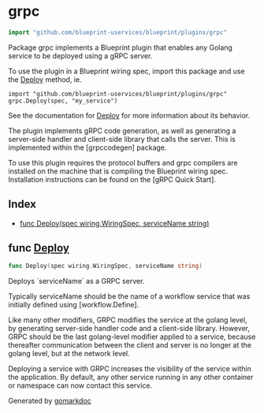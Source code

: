 <!-- Code generated by gomarkdoc. DO NOT EDIT -->

# grpc

```go
import "github.com/blueprint-uservices/blueprint/plugins/grpc"
```

Package grpc implements a Blueprint plugin that enables any Golang service to be deployed using a gRPC server.

To use the plugin in a Blueprint wiring spec, import this package and use the [Deploy](<#Deploy>) method, ie.

```
import "github.com/blueprint-uservices/blueprint/plugins/grpc"
grpc.Deploy(spec, "my_service")
```

See the documentation for [Deploy](<#Deploy>) for more information about its behavior.

The plugin implements gRPC code generation, as well as generating a server\-side handler and client\-side library that calls the server. This is implemented within the \[grpccodegen\] package.

To use this plugin requires the protocol buffers and grpc compilers are installed on the machine that is compiling the Blueprint wiring spec. Installation instructions can be found on the \[gRPC Quick Start\].

## Index

- [func Deploy\(spec wiring.WiringSpec, serviceName string\)](<#Deploy>)


<a name="Deploy"></a>
## func [Deploy](<https://gitlab.mpi-sws.org/cld/blueprint2/blueprint/blob/main/plugins/grpc/wiring.go#L46>)

```go
func Deploy(spec wiring.WiringSpec, serviceName string)
```

Deploys \`serviceName\` as a GRPC server.

Typically serviceName should be the name of a workflow service that was initially defined using \[workflow.Define\].

Like many other modifiers, GRPC modifies the service at the golang level, by generating server\-side handler code and a client\-side library. However, GRPC should be the last golang\-level modifier applied to a service, because thereafter communication between the client and server is no longer at the golang level, but at the network level.

Deploying a service with GRPC increases the visibility of the service within the application. By default, any other service running in any other container or namespace can now contact this service.

Generated by [gomarkdoc](<https://github.com/princjef/gomarkdoc>)
